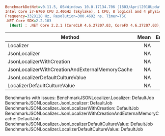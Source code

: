 ``` ini

BenchmarkDotNet=v0.11.5, OS=Windows 10.0.17134.706 (1803/April2018Update/Redstone4)
Intel Core i7-6700 CPU 3.40GHz (Skylake), 1 CPU, 8 logical and 4 physical cores
Frequency=3328128 Hz, Resolution=300.4692 ns, Timer=TSC
.NET Core SDK=2.2.103
  [Host] : .NET Core 2.2.1 (CoreCLR 4.6.27207.03, CoreFX 4.6.27207.03), 64bit RyuJIT


```
|                                          Method | Mean | Error | Min | Max | Ratio | RatioSD |
|------------------------------------------------ |-----:|------:|----:|----:|------:|--------:|
|                                       Localizer |   NA |    NA |  NA |  NA |     ? |       ? |
|                                   JsonLocalizer |   NA |    NA |  NA |  NA |     ? |       ? |
|                       JsonLocalizerWithCreation |   NA |    NA |  NA |  NA |     ? |       ? |
| JsonLocalizerWithCreationAndExternalMemoryCache |   NA |    NA |  NA |  NA |     ? |       ? |
|                JsonLocalizerDefaultCultureValue |   NA |    NA |  NA |  NA |     ? |       ? |
|                    LocalizerDefaultCultureValue |   NA |    NA |  NA |  NA |     ? |       ? |

Benchmarks with issues:
  BenchmarkJSONLocalizer.Localizer: DefaultJob
  BenchmarkJSONLocalizer.JsonLocalizer: DefaultJob
  BenchmarkJSONLocalizer.JsonLocalizerWithCreation: DefaultJob
  BenchmarkJSONLocalizer.JsonLocalizerWithCreationAndExternalMemoryCache: DefaultJob
  BenchmarkJSONLocalizer.JsonLocalizerDefaultCultureValue: DefaultJob
  BenchmarkJSONLocalizer.LocalizerDefaultCultureValue: DefaultJob
